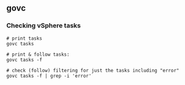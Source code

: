 ## govc

### Checking vSphere tasks

```shell
# print tasks
govc tasks

# print & follow tasks:
govc tasks -f

# check (follow) filtering for just the tasks including "error"
govc tasks -f | grep -i 'error'
```
